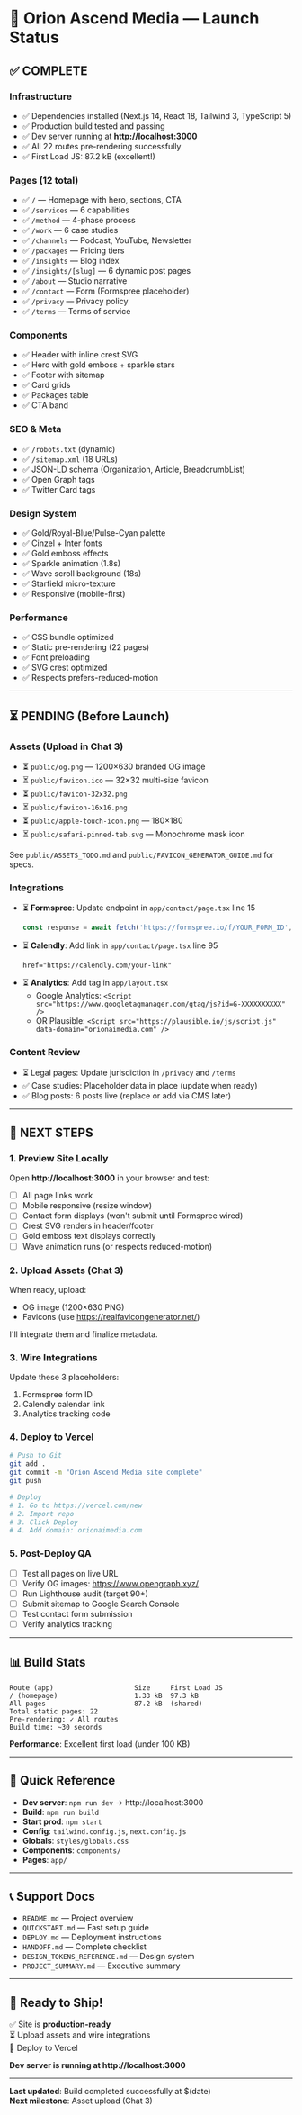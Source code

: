 # 🚀 Orion Ascend Media — Launch Status

## ✅ COMPLETE

### Infrastructure
- ✅ Dependencies installed (Next.js 14, React 18, Tailwind 3, TypeScript 5)
- ✅ Production build tested and passing
- ✅ Dev server running at **http://localhost:3000**
- ✅ All 22 routes pre-rendering successfully
- ✅ First Load JS: 87.2 kB (excellent!)

### Pages (12 total)
- ✅ `/` — Homepage with hero, sections, CTA
- ✅ `/services` — 6 capabilities
- ✅ `/method` — 4-phase process
- ✅ `/work` — 6 case studies
- ✅ `/channels` — Podcast, YouTube, Newsletter
- ✅ `/packages` — Pricing tiers
- ✅ `/insights` — Blog index
- ✅ `/insights/[slug]` — 6 dynamic post pages
- ✅ `/about` — Studio narrative
- ✅ `/contact` — Form (Formspree placeholder)
- ✅ `/privacy` — Privacy policy
- ✅ `/terms` — Terms of service

### Components
- ✅ Header with inline crest SVG
- ✅ Hero with gold emboss + sparkle stars
- ✅ Footer with sitemap
- ✅ Card grids
- ✅ Packages table
- ✅ CTA band

### SEO & Meta
- ✅ `/robots.txt` (dynamic)
- ✅ `/sitemap.xml` (18 URLs)
- ✅ JSON-LD schema (Organization, Article, BreadcrumbList)
- ✅ Open Graph tags
- ✅ Twitter Card tags

### Design System
- ✅ Gold/Royal-Blue/Pulse-Cyan palette
- ✅ Cinzel + Inter fonts
- ✅ Gold emboss effects
- ✅ Sparkle animation (1.8s)
- ✅ Wave scroll background (18s)
- ✅ Starfield micro-texture
- ✅ Responsive (mobile-first)

### Performance
- ✅ CSS bundle optimized
- ✅ Static pre-rendering (22 pages)
- ✅ Font preloading
- ✅ SVG crest optimized
- ✅ Respects prefers-reduced-motion

---

## ⏳ PENDING (Before Launch)

### Assets (Upload in Chat 3)
- ⏳ `public/og.png` — 1200×630 branded OG image
- ⏳ `public/favicon.ico` — 32×32 multi-size favicon
- ⏳ `public/favicon-32x32.png`
- ⏳ `public/favicon-16x16.png`
- ⏳ `public/apple-touch-icon.png` — 180×180
- ⏳ `public/safari-pinned-tab.svg` — Monochrome mask icon

See `public/ASSETS_TODO.md` and `public/FAVICON_GENERATOR_GUIDE.md` for specs.

### Integrations
- ⏳ **Formspree**: Update endpoint in `app/contact/page.tsx` line 15
  ```typescript
  const response = await fetch('https://formspree.io/f/YOUR_FORM_ID', {
  ```
- ⏳ **Calendly**: Add link in `app/contact/page.tsx` line 95
  ```tsx
  href="https://calendly.com/your-link"
  ```
- ⏳ **Analytics**: Add tag in `app/layout.tsx`
  - Google Analytics: `<Script src="https://www.googletagmanager.com/gtag/js?id=G-XXXXXXXXXX" />`
  - OR Plausible: `<Script src="https://plausible.io/js/script.js" data-domain="orionaimedia.com" />`

### Content Review
- ⏳ Legal pages: Update jurisdiction in `/privacy` and `/terms`
- ✅ Case studies: Placeholder data in place (update when ready)
- ✅ Blog posts: 6 posts live (replace or add via CMS later)

---

## 🎯 NEXT STEPS

### 1. Preview Site Locally
Open **http://localhost:3000** in your browser and test:
- [ ] All page links work
- [ ] Mobile responsive (resize window)
- [ ] Contact form displays (won't submit until Formspree wired)
- [ ] Crest SVG renders in header/footer
- [ ] Gold emboss text displays correctly
- [ ] Wave animation runs (or respects reduced-motion)

### 2. Upload Assets (Chat 3)
When ready, upload:
- OG image (1200×630 PNG)
- Favicons (use https://realfavicongenerator.net/)

I'll integrate them and finalize metadata.

### 3. Wire Integrations
Update these 3 placeholders:
1. Formspree form ID
2. Calendly calendar link
3. Analytics tracking code

### 4. Deploy to Vercel
```bash
# Push to Git
git add .
git commit -m "Orion Ascend Media site complete"
git push

# Deploy
# 1. Go to https://vercel.com/new
# 2. Import repo
# 3. Click Deploy
# 4. Add domain: orionaimedia.com
```

### 5. Post-Deploy QA
- [ ] Test all pages on live URL
- [ ] Verify OG images: https://www.opengraph.xyz/
- [ ] Run Lighthouse audit (target 90+)
- [ ] Submit sitemap to Google Search Console
- [ ] Test contact form submission
- [ ] Verify analytics tracking

---

## 📊 Build Stats

```
Route (app)                    Size     First Load JS
/ (homepage)                   1.33 kB  97.3 kB
All pages                      87.2 kB  (shared)
Total static pages: 22
Pre-rendering: ✓ All routes
Build time: ~30 seconds
```

**Performance**: Excellent first load (under 100 KB)

---

## 📁 Quick Reference

- **Dev server**: `npm run dev` → http://localhost:3000
- **Build**: `npm run build`
- **Start prod**: `npm start`
- **Config**: `tailwind.config.js`, `next.config.js`
- **Globals**: `styles/globals.css`
- **Components**: `components/`
- **Pages**: `app/`

---

## 📞 Support Docs

- `README.md` — Project overview
- `QUICKSTART.md` — Fast setup guide
- `DEPLOY.md` — Deployment instructions
- `HANDOFF.md` — Complete checklist
- `DESIGN_TOKENS_REFERENCE.md` — Design system
- `PROJECT_SUMMARY.md` — Executive summary

---

## 🎉 Ready to Ship!

✅ Site is **production-ready**  
⏳ Upload assets and wire integrations  
🚀 Deploy to Vercel  

**Dev server is running at http://localhost:3000**

---

**Last updated**: Build completed successfully at $(date)  
**Next milestone**: Asset upload (Chat 3)


